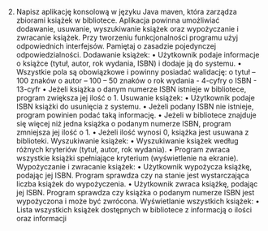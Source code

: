 2. Napisz aplikację konsolową w języku Java maven, która zarządza zbiorami 
książek w bibliotece. Aplikacja powinna umożliwiać dodawanie, usuwanie, 
wyszukiwanie książek oraz wypożyczanie i zwracanie książek. Przy tworzeniu 
funkcjonalności programu użyj odpowiednich interfejsów. Pamiętaj o zasadzie
pojedynczej odpowiedzialności.
Dodawanie książek:
• Użytkownik podaje informacje o książce (tytuł, autor, rok wydania, ISBN) i 
dodaje ją do systemu.
• Wszystkie pola są obowiązkowe i powinny posiadać walidację:
o tytuł – 100 znaków
o autor – 100 – 50 znaków
o rok wydania - 4-cyfry
o ISBN - 13-cyfr
• Jeżeli książka o danym numerze ISBN istnieje w bibliotece, program zwiększa 
jej ilość o 1.
Usuwanie książek:
• Użytkownik podaje ISBN książki do usunięcia z systemu.
• Jeżeli podany ISBN nie istnieje, program powinien podać taką informację.
• Jeżeli w bibliotece znajduje się więcej niż jedna książka o podanym numerze 
ISBN, program zmniejsza jej ilość o 1. 
• Jeżeli ilość wynosi 0, książka jest usuwana z biblioteki.
Wyszukiwanie książek:
• Wyszukiwanie książek według różnych kryteriów (tytuł, autor, rok wydania).
• Program zwraca wszystkie książki spełniające kryterium (wyświetlenie na 
ekranie).
Wypożyczanie i zwracanie książek:
• Użytkownik wypożycza książkę, podając jej ISBN. Program sprawdza czy na 
stanie jest wystarczająca liczba książek do wypożyczenia.
• Użytkownik zwraca książkę, podając jej ISBN. Program sprawdza czy książka o 
podanym numerze ISBN jest wypożyczona i może być zwrócona.
Wyświetlanie wszystkich książek:
• Lista wszystkich książek dostępnych w bibliotece z informacją o ilości oraz 
informacji
